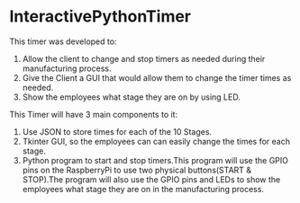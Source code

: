 # InteractivePythonTimer

This timer was developed to:
  1. Allow the client to change and stop timers as needed during their manufacturing process.
  2. Give the Client a GUI that would allow them to change the timer times as needed.
  3. Show the employees what stage they are on by using LED.

This Timer will have 3 main components to it:
  1. Use JSON to store times for each of the 10 Stages.
  2. Tkinter GUI, so the employees can can easily change the times for each stage.
  3. Python program to start and stop timers.This program will use the GPIO pins on the RaspberryPi to use two physical buttons(START & STOP).The program will also use the GPIO pins and LEDs to show the employees what stage they are on in the manufacturing process. 

  
  
